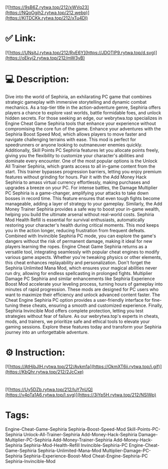 [![https://9sB6Z.rytwa.top/212/xWVq23](https://NQoOgih2.rytwa.top/212.webp)](https://KlTDCKk.rytwa.top/212/xTu4Dl)
# ✅ Link:
[![https://UNsjtJ.rytwa.top/212/RvE6Y](https://JDOTlP9.rytwa.top/d.svg)](https://oEkyi2.rytwa.top/212/mW3yB)
# 💻 Description:
Dive into the world of Sephiria, an exhilarating PC game that combines strategic gameplay with immersive storytelling and dynamic combat mechanics. As a top-tier title in the action-adventure genre, Sephiria offers players a chance to explore vast worlds, battle formidable foes, and unlock hidden secrets. For those seeking an edge, our webrytwa.top specializes in Engine Cheat Game Sephiria tools that enhance your experience without compromising the core fun of the game.
Enhance your adventures with the Sephiria Boost Speed Mod, which allows players to move faster and navigate challenging terrains with ease. This mod is perfect for speedrunners or anyone looking to outmaneuver enemies quickly. Additionally, Skill Points PC Sephiria features let you allocate points freely, giving you the flexibility to customize your character's abilities and dominate every encounter.
One of the most popular options is the Unlock All Trainer Sephiria, which grants access to all in-game content from the start. This trainer bypasses progression barriers, letting you enjoy premium features without grinding for hours. Pair it with the Add Money Hack Sephiria to amass virtual currency effortlessly, making purchases and upgrades a breeze on your PC.
For intense battles, the Damage Multiplier PC Sephiria is a game-changer, amplifying your attacks to take down bosses in record time. This feature ensures that even tough fights become manageable, adding a layer of strategy to your gameplay. Similarly, the Add Money Trainer Sephiria provides a safe way to boost your in-game wealth, helping you build the ultimate arsenal without real-world costs.
Sephiria Mod Health Refill is essential for survival enthusiasts, automatically restoring your character's health during critical moments. This mod keeps you in the action longer, reducing frustration from frequent defeats. Combined with Invincible Sephiria PC mode, you can explore the game's dangers without the risk of permanent damage, making it ideal for new players learning the ropes.
Engine Cheat Game Sephiria returns as a versatile tool, integrating seamlessly with popular cheat engines to modify various game aspects. Whether you're tweaking physics or other elements, this cheat enhances replayability and personalization. Don't forget the Sephiria Unlimited Mana Mod, which ensures your magical abilities never run dry, allowing for endless spellcasting in prolonged fights.
Multiplier Damage PC Sephiria and similar enhancements like Sephiria Experience Boost Mod accelerate your leveling process, turning hours of gameplay into minutes of rapid progression. These mods are designed for PC users who want to maximize their efficiency and unlock advanced content faster. The Cheat Engine Sephiria PC option provides a user-friendly interface for fine-tuning these cheats, ensuring a smooth and customized experience.
Finally, Sephiria Invincible Mod offers complete protection, letting you test strategies without fear of failure. As our webrytwa.top's experts in cheats, mods, and trainers, we prioritize safe and ethical tools to elevate your gaming sessions. Explore these features today and transform your Sephiria journey into an unforgettable adventure.

# ⚙️ Instruction:
[![https://AtHjbJIH.rytwa.top/212/Avkm1a](https://OkmXT6ii.rytwa.top/i.gif)](https://KbQhr.rytwa.top/212/2JcCxe)
#
[![https://Uy5DZb.rytwa.top/212/luY7nUQ](https://v4pTa1A6.rytwa.top/l.svg)](https://3iYp5H.rytwa.top/212/NSlWp)
# Tags:
Engine-Cheat-Game-Sephiria Sephiria-Boost-Speed-Mod Skill-Points-PC-Sephiria Unlock-All-Trainer-Sephiria Add-Money-Hack-Sephiria Damage-Multiplier-PC-Sephiria Add-Money-Trainer-Sephiria Add-Money-Hack-Sephiria Sephiria-Mod-Health-Refill Invincible-Sephiria-PC Engine-Cheat-Game-Sephiria Sephiria-Unlimited-Mana-Mod Multiplier-Damage-PC-Sephiria Sephiria-Experience-Boost-Mod Cheat-Engine-Sephiria-PC Sephiria-Invincible-Mod





